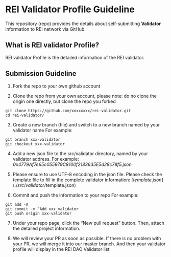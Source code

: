 # REI Validator Profile Guideline

This repository (repo) provides the details about self-submitting **Validator** information to REI network via GitHub.

## What is REI validator Profile?

REI validator Profile is the detailed information of the REI validator. 

## Submission Guideline

1. Fork the repo to your own github account

2. Clone the repo from your own account, please note: do no clone the origin one directly, but clone the repo you forked
```
git clone https://github.com/xxxxxxxx/rei-validator.git
cd rei-validator/
```

3. Create a new branch (file) and switch to a new branch named by your validator name
  For example:
```
git branch xxx-validator
git checkout xxx-validator
```

4. Add a new json file to the src/validator directory, named by your validator address. 
  For example:
  *0x4779Af7e65c055979C8100f2183635E5d28c78f5.json*

5. Please ensure to use UTF-8 encoding in the json file. Please check the template file to fill in the complete validator information: [$template.json](./src/validator/$template.json)

6. Commit and push the information to your repo
  For example:
```
git add -A
git commit -m “Add xxx validator
git push origin xxx-validator
```

7. Under your repo page, click the “New pull request” button. Then, attach the detailed  project information.

8. We will review your PR as soon as possible. If there is no problem with your PR, we will merge it into our master branch.
And then your validator profile will display in the REI DAO Validator list



